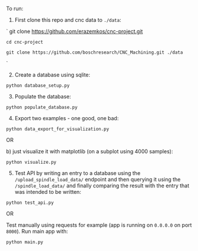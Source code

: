 To run:

1. First clone this repo and cnc data to `./data`:

`
    git clone https://github.com/erazemkos/cnc-project.git

    cd cnc-project

    git clone https://github.com/boschresearch/CNC_Machining.git ./data
`

2. Create a database using sqlite:

`python database_setup.py`

3. Populate the database:

`python populate_database.py`

4. Export two examples - one good, one bad:

`python data_export_for_visualization.py`

OR

b) just visualize it with matplotlib (on a subplot using 4000 samples):

`python visualize.py`

5. Test API by writing an entry to a database using the `/upload_spindle_load_data/` endpoint and then querying it
using the `/spindle_load_data/` and finally comparing the result with the entry that was intended to be written:

`python test_api.py`

OR

Test manually using requests for example (app is running on `0.0.0.0` on port `8000`). Run main app with:

`python main.py`
